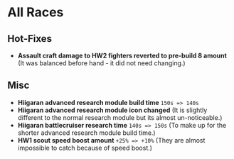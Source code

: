 # All Races

## Hot-Fixes
* **Assault craft damage to HW2 fighters reverted to pre-build 8 amount** (It was balanced before hand - it did not need changing.)

## Misc
* **Hiigaran advanced research module build time** `150s => 140s`
* **Hiigaran advanced research module icon changed** (It is slightly different to the normal research module but its almost un-noticeable.)
* **Hiigaran battlecruiser research time** `140s => 150s` (To make up for the shorter advanced research module build time.)
* **HW1 scout speed boost amount** `+25% => +10%` (They are almost impossible to catch because of speed boost.)
